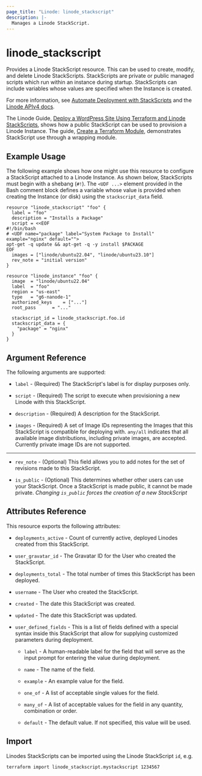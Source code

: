 ```yaml
---
page_title: "Linode: linode_stackscript"
description: |-
  Manages a Linode StackScript.
---
```


# linode\_stackscript

Provides a Linode StackScript resource.  This can be used to create, modify, and delete Linode StackScripts.  StackScripts are private or public managed scripts which run within an instance during startup.  StackScripts can include variables whose values are specified when the Instance is created.  

For more information, see [Automate Deployment with StackScripts](https://www.linode.com/docs/platform/stackscripts/) and the [Linode APIv4 docs](https://developers.linode.com/api/v4#tag/StackScripts).

The Linode Guide, [Deploy a WordPress Site Using Terraform and Linode StackScripts](https://www.linode.com/docs/applications/configuration-management/deploy-a-wordpress-site-using-terraform-and-linode-stackscripts/), shows how a public StackScript can be used to provision a Linode Instance.   The guide, [Create a Terraform Module](https://www.linode.com/docs/applications/configuration-management/create-terraform-module/), demonstrates StackScript use through a wrapping module.

## Example Usage

The following example shows how one might use this resource to configure a StackScript attached to a Linode Instance.  As shown below, StackScripts must begin with a shebang (`#!`).  The `<UDF ...>` element provided in the Bash comment block defines a variable whose value is provided when creating the Instance (or disk) using the `stackscript_data` field.

```hcl
resource "linode_stackscript" "foo" {
  label = "foo"
  description = "Installs a Package"
  script = <<EOF
#!/bin/bash
# <UDF name="package" label="System Package to Install" example="nginx" default="">
apt-get -q update && apt-get -q -y install $PACKAGE
EOF
  images = ["linode/ubuntu22.04", "linode/ubuntu23.10"]
  rev_note = "initial version"
}

resource "linode_instance" "foo" {
  image  = "linode/ubuntu22.04"
  label  = "foo"
  region = "us-east"
  type   = "g6-nanode-1"
  authorized_keys    = ["..."]
  root_pass      = "..."

  stackscript_id = linode_stackscript.foo.id
  stackscript_data = {
    "package" = "nginx"
  }
}
```

## Argument Reference

The following arguments are supported:

* `label` - (Required) The StackScript's label is for display purposes only.

* `script` - (Required) The script to execute when provisioning a new Linode with this StackScript.

* `description` - (Required) A description for the StackScript.

* `images` - (Required) A set of Image IDs representing the Images that this StackScript is compatible for deploying with. `any/all` indicates that all available image distributions, including private images, are accepted. Currently private image IDs are not supported.

- - -

* `rev_note` - (Optional) This field allows you to add notes for the set of revisions made to this StackScript.

* `is_public` - (Optional) This determines whether other users can use your StackScript. Once a StackScript is made public, it cannot be made private. *Changing `is_public` forces the creation of a new StackScript*

## Attributes Reference

This resource exports the following attributes:

* `deployments_active` - Count of currently active, deployed Linodes created from this StackScript.

* `user_gravatar_id` - The Gravatar ID for the User who created the StackScript.

* `deployments_total` - The total number of times this StackScript has been deployed.

* `username` - The User who created the StackScript.

* `created` - The date this StackScript was created.

* `updated` - The date this StackScript was updated.

* `user_defined_fields` - This is a list of fields defined with a special syntax inside this StackScript that allow for supplying customized parameters during deployment.

  * `label` - A human-readable label for the field that will serve as the input prompt for entering the value during deployment.

  * `name` - The name of the field.

  * `example` - An example value for the field.

  * `one_of` - A list of acceptable single values for the field.

  * `many_of` - A list of acceptable values for the field in any quantity, combination or order.

  * `default` - The default value. If not specified, this value will be used.

## Import

Linodes StackScripts can be imported using the Linode StackScript `id`, e.g.

```sh
terraform import linode_stackscript.mystackscript 1234567
```
